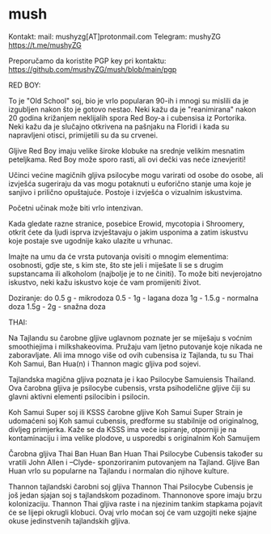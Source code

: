 # mush
Kontakt: 
mail: mushyzg[AT]protonmail.com
Telegram: mushyZG https://t.me/mushyZG

Preporučamo da koristite PGP key pri kontaktu:
https://github.com/mushyZG/mush/blob/main/pgp


RED BOY:

To je "Old School" soj, bio je vrlo popularan 90-ih i mnogi su mislili da je izgubljen nakon što je gotovo nestao. Neki kažu da je "reanimirana" nakon 20 godina križanjem neklijalih spora Red Boy-a i cubensisa iz Portorika. Neki kažu da je slučajno otkrivena na pašnjaku na Floridi i kada su napravljeni otisci, primijetili su da su crvenei.

Gljive Red Boy imaju velike široke klobuke na srednje velikim mesnatim peteljkama. Red Boy može sporo rasti, ali ovi dečki vas neće iznevjeriti!

Učinci većine magičnih gljiva psilocybe mogu varirati od osobe do osobe, ali izvješća sugeriraju da vas mogu potaknuti u euforično stanje uma koje je sanjivo i prilično opuštajuće. Postoje i izvješća o vizualnim iskustvima.

Početni učinak može biti vrlo intenzivan.

Kada gledate razne stranice, posebice Erowid, mycotopia i Shroomery, otkrit ćete da ljudi isprva izvještavaju o jakim usponima a zatim iskustvu koje postaje sve ugodnije kako ulazite u vrhunac.

Imajte na umu da će vrsta putovanja ovisiti o mnogim elementima: osobnosti, gdje ste, s kim ste, što ste jeli i miješate li se s drugim supstancama ili alkoholom (najbolje je to ne činiti). To može biti nevjerojatno iskustvo, neki kažu iskustvo koje će vam promijeniti život.

Doziranje:
do 0.5 g - mikrodoza
0.5 - 1g - lagana doza
1g - 1.5.g - normalna doza
1.5g - 2g - snažna doza

THAI:

Na Tajlandu su čarobne gljive uglavnom poznate jer se miješaju s voćnim smoothiejima i milkshakeovima. Pružaju vam ljetno putovanje koje nikada ne zaboravljate. Ali ima mnogo više od ovih cubensisa iz Tajlanda, tu su Thai Koh Samui, Ban Hua(n) i Thannon magic gljiva pod sojevi.

Tajlandska magična gljiva poznata je i kao Psilocybe Samuiensis Thailand. Ova čarobna gljiva je psilocybe cubensis, vrsta psihodelične gljive čiji su glavni aktivni elementi psilocibin i psilocin.
 

Koh Samui Super soj ili KSSS čarobne gljive
Koh Samui Super Strain je udomaćeni soj Koh samui cubensis, predforme su stabilnije od originalnog, divljeg primjerka. Kaže se da KSSS ima veće ispiranje, otporniji je na kontaminaciju i ima velike plodove, u usporedbi s originalnim Koh Samuijem

Čarobna gljiva Thai Ban Huan
Ban Huan Thai Psilocybe Cubensis također su vratili John Allen i –Clyde- sponzoriranim putovanjem na Tajland. Gljive Ban Huan vrlo su popularne na Tajlandu i normalan dio njihove kulture.

Thannon tajlandski čarobni soj gljiva
Thannon Thai Psilocybe Cubensis je još jedan sjajan soj s tajlandskom pozadinom. Thannonove spore imaju brzu kolonizaciju. Thannon Thai gljiva raste i na njezinim tankim stapkama pojavit će se lijepi okrugli klobuci. Ovaj vrlo moćan soj će vam uzgojiti neke sjajne okuse jedinstvenih tajlandskih gljiva.
